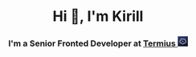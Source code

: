 <h1 align="center">Hi 👋, I'm Kirill</h1>

<h3 align="center">I'm a Senior Fronted Developer at <a href="https://termius.com/teams">Termius <img src="termius-icon@1x.png" alt="logo" width="20" height="20"/></a>
</h3>